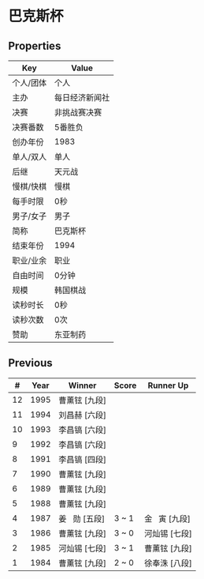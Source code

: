 # 巴克斯杯

## Properties

| Key | Value |
| --- | ----- |
| 个人/团体 | 个人 |
| 主办 | 每日经济新闻社 |
| 决赛 | 非挑战赛决赛 |
| 决赛番数 | 5番胜负 |
| 创办年份 | 1983 |
| 单人/双人 | 单人 |
| 后继 | 天元战 |
| 慢棋/快棋 | 慢棋 |
| 每手时限 | 0秒 |
| 男子/女子 | 男子 |
| 简称 | 巴克斯杯 |
| 结束年份 | 1994 |
| 职业/业余 | 职业 |
| 自由时间 | 0分钟 |
| 规模 | 韩国棋战 |
| 读秒时长 | 0秒 |
| 读秒次数 | 0次 |
| 赞助 | 东亚制药 |

## Previous

| # | Year | Winner | Score | Runner Up |
| --- | --- | --- | --- | --- |
| 12 | 1995 | 曹薰铉 [九段] |  |  |
| 11 | 1994 | 刘昌赫 [六段] |  |  |
| 10 | 1993 | 李昌镐 [六段] |  |  |
| 9 | 1992 | 李昌镐 [六段] |  |  |
| 8 | 1991 | 李昌镐 [四段] |  |  |
| 7 | 1990 | 曹薰铉 [九段] |  |  |
| 6 | 1989 | 曹薰铉 [九段] |  |  |
| 5 | 1988 | 曹薰铉 [九段] |  |  |
| 4 | 1987 | 姜   勋 [五段] | 3 ~ 1 | 金   寅 [九段] |
| 3 | 1986 | 曹薰铉 [九段] | 3 ~ 0 | 河灿锡 [七段] |
| 2 | 1985 | 河灿锡 [七段] | 3 ~ 1 | 曹薰铉 [九段] |
| 1 | 1984 | 曹薰铉 [九段] | 2 ~ 0 | 徐奉洙 [八段] |

